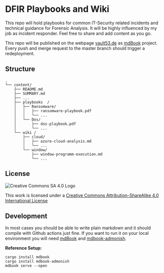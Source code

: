 # DFIR Playbooks and Wiki

This repo will hold playbooks for common IT-Security related incidents and technical guidance for Forensic Analysis. It will be highly influenced by my job as incident responder. Feel free to share and add content as you go.

This repo will be published on the webpage [vault53.de](https://www.vault53.de) as [mdBook](https://github.com/rust-lang/mdBook) project. Every push and merge request to the master branch should trigger a redeployment.

## Structure
```
.
└── content/
    ├── README.md
    ├── SUMMARY.md
    ├── ...
    ├── playbooks  /
    │   ├── Ransomware/
    │   │   ├── ransomware-playbook.pdf
    │   │   └── ...
    │   └── Dos/
    │       ├── dos-playbook.pdf
    │       └── ...
    └── wiki /
        ├── cloud/
        │   ├── azure-cloud-analysis.md
        │   └── ...
        └── window/
            ├── window-programm-execution.md
            └── ...
```

## License
![Creative Commons SA 4.0 Logo](https://i.creativecommons.org/l/by-sa/4.0/80x15.png "CC Logo")

This work is licensed under a [Creative Commons Attribution-ShareAlike 4.0 International License](http://creativecommons.org/licenses/by-sa/4.0/)

## Development
In most cases you should be able to write plain markdown and it should compile with Github actions just fine. If you want to run it on your local environment you will need [mdBook](https://github.com/rust-lang/mdBook) and [mdbook-admonish](https://github.com/tommilligan/mdbook-admonish).

**Reference Setup:**
```
cargo install mdbook
cargo install mdbook-admonish
mdbook serve --open
```